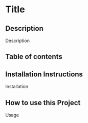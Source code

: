 
    
# Title

## Description
Description

## Table of contents


## Installation Instructions
Installation

## How to use this Project
Usage
    
    